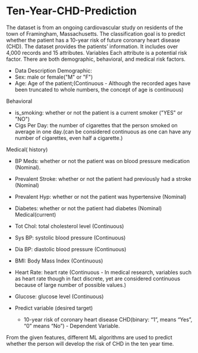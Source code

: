 # Ten-Year-CHD-Prediction
The dataset is from an ongoing cardiovascular study on residents of the town of Framingham, Massachusetts. The classification goal is to predict whether the patient has a 10-year risk of future coronary heart disease (CHD). The dataset provides the patients’ information. It includes over 4,000 records and 15 attributes. Variables Each attribute is a potential risk factor. There are both demographic, behavioral, and medical risk factors.

* Data Description Demographic:
 * Sex: male or female("M" or "F")
 * Age: Age of the patient;(Continuous - Although the recorded ages have been truncated to whole numbers, the concept of age is continuous)
 
 Behavioral
 * is_smoking: whether or not the patient is a current smoker ("YES" or "NO")
 * Cigs Per Day: the number of cigarettes that the person smoked on average in one day.(can be considered continuous as one can have any number of cigarettes, even half a cigarette.)

Medical( history)
 * BP Meds: whether or not the patient was on blood pressure medication (Nominal).
 * Prevalent Stroke: whether or not the patient had previously had a stroke (Nominal)
 * Prevalent Hyp: whether or not the patient was hypertensive (Nominal)
 * Diabetes: whether or not the patient had diabetes (Nominal) Medical(current)
 * Tot Chol: total cholesterol level (Continuous)
 * Sys BP: systolic blood pressure (Continuous)
 * Dia BP: diastolic blood pressure (Continuous)
 * BMI: Body Mass Index (Continuous)
 * Heart Rate: heart rate (Continuous - In medical research, variables such as heart rate though in fact discrete, yet are considered continuous because of large number of possible values.)
 * Glucose: glucose level (Continuous)

* Predict variable (desired target)
  * 10-year risk of coronary heart disease CHD(binary: “1”, means “Yes”, “0” means “No”) - Dependent Variable.

From the given features, different ML algorithms are used to predict whether the person will develop the risk of CHD in the ten year time. 
